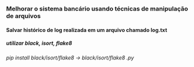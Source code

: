 ### Melhorar o sistema bancário usando técnicas de manipulação de arquivos

#### Salvar histórico de log realizada em um arquivo chamado log.txt

##### utilizar black, isort, flake8
###### pip install black/isort/flake8 -> black/isort/flake8 <meuarquivo>.py